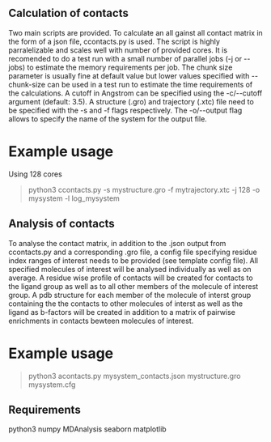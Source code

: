 ## Calculation of contacts
Two main scripts are provided. To calculate an all gainst all contact matrix in the form of a json file, ccontacts.py is used.
The script is highly parralelizable and scales well with number of provided cores.
It is recomended to do a test run with a small number of parallel jobs (-j or --jobs) to estimate the memory requirements
per job. The chunk size parameter is usually fine at default value but lower values specified with --chunk-size can be used in
a test run to estimate the time requirements of the calculations.
A cutoff in Angstrom can be specified using the -c/--cutoff argument (default: 3.5).
A structure (.gro) and trajectory (.xtc) file need to be specified with the -s and -f flags respectively.
The -o/--output flag allows to specify the name of the system for the output file.
# Example usage
Using 128 cores
> python3 ccontacts.py -s mystructure.gro -f mytrajectory.xtc -j 128 -o mysystem -l log_mysystem

## Analysis of contacts
To analyse the contact matrix, in addition to the .json output from ccontacts.py and a corresponding .gro file,
a config file specifying residue index ranges of interest needs to be provided (see template config file).
All specified molecules of interest will be analysed individually as well as on average. A residue wise profile
of contacts will be created for contacts to the ligand group as well as to all other members of the molecule of interest group.
A pdb structure for each member of the molecule of interst group containing the the contacts to other molecules of interst as well
as the ligand as b-factors will be created in addition to a matrix of pairwise enrichments in contacts bewteen molecules of interest.
# Example usage
> python3 acontacts.py mysystem_contacts.json mystructure.gro mysystem.cfg

## Requirements
python3
numpy
MDAnalysis
seaborn
matplotlib
